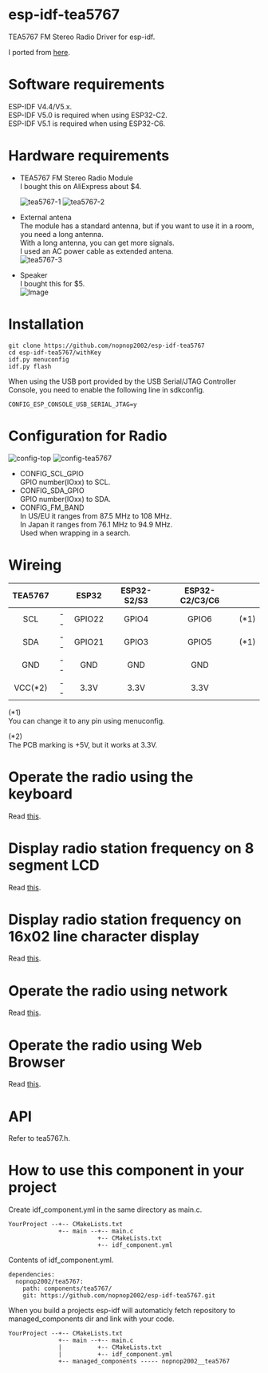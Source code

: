 # esp-idf-tea5767
TEA5767 FM Stereo Radio Driver for esp-idf.

I ported from [here](https://github.com/andykarpov/TEA5767).   

# Software requirements
ESP-IDF V4.4/V5.x.   
ESP-IDF V5.0 is required when using ESP32-C2.   
ESP-IDF V5.1 is required when using ESP32-C6.   

# Hardware requirements   
- TEA5767 FM Stereo Radio Module   
	I bought this on AliExpress about $4.   

	![tea5767-1](https://user-images.githubusercontent.com/6020549/146292319-adf96f9a-f076-4b4f-be9f-2a2928c0b92f.JPG)
	![tea5767-2](https://user-images.githubusercontent.com/6020549/146292325-c70aaddb-6f61-45ca-8de3-42ba3f375876.JPG)

- External antena   
	The module has a standard antenna, but if you want to use it in a room, you need a long antenna.   
	With a long antenna, you can get more signals.   
	I used an AC power cable as extended antena.   
	![tea5767-3](https://user-images.githubusercontent.com/6020549/146294473-9b514cf8-ca94-49d8-a723-ec67185ec119.JPG)

- Speaker   
	I bought this for $5.   
	![Image](https://github.com/user-attachments/assets/c732270f-df9e-403f-83f1-5c028de4924e)

# Installation
```
git clone https://github.com/nopnop2002/esp-idf-tea5767
cd esp-idf-tea5767/withKey
idf.py menuconfig
idf.py flash
```

When using the USB port provided by the USB Serial/JTAG Controller Console, you need to enable the following line in sdkconfig.   
```
CONFIG_ESP_CONSOLE_USB_SERIAL_JTAG=y
```

# Configuration for Radio   

![config-top](https://user-images.githubusercontent.com/6020549/146292879-4be4bc9b-6a2e-4cb9-b0a8-bdad5fae8615.jpg)
![config-tea5767](https://user-images.githubusercontent.com/6020549/146292884-e29e45a4-4f99-4314-bb20-4f03bacbe2f7.jpg)

- CONFIG_SCL_GPIO   
 GPIO number(IOxx) to SCL.
- CONFIG_SDA_GPIO   
 GPIO number(IOxx) to SDA.
- CONFIG_FM_BAND   
 In US/EU it ranges from 87.5 MHz to 108 MHz.   
 In Japan it ranges from 76.1 MHz to 94.9 MHz.   
 Used when wrapping in a search.   

# Wireing

|TEA5767||ESP32|ESP32-S2/S3|ESP32-C2/C3/C6||
|:-:|:-:|:-:|:-:|:-:|:-:|
|SCL|--|GPIO22|GPIO4|GPIO6|(*1)|
|SDA|--|GPIO21|GPIO3|GPIO5|(*1)|
|GND|--|GND|GND|GND||
|VCC(*2)|--|3.3V|3.3V|3.3V||

(*1)   
You can change it to any pin using menuconfig.   

(*2)   
The PCB marking is +5V, but it works at 3.3V.   

# Operate the radio using the keyboard   
Read [this](https://github.com/nopnop2002/esp-idf-tea5767/tree/main/withKeys).   

# Display radio station frequency on 8 segment LCD   
Read [this](https://github.com/nopnop2002/esp-idf-tea5767/tree/main/toTm1637).   

# Display radio station frequency on 16x02 line character display   
Read [this](https://github.com/nopnop2002/esp-idf-tea5767/tree/main/to1602lcd).   

# Operate the radio using network   
Read [this](https://github.com/nopnop2002/esp-idf-tea5767/tree/main/withNetwork).   

# Operate the radio using Web Browser   
Read [this](https://github.com/nopnop2002/esp-idf-tea5767/tree/main/WebSocket).   

# API
Refer to tea5767.h.   

# How to use this component in your project   
Create idf_component.yml in the same directory as main.c.   
```
YourProject --+-- CMakeLists.txt
              +-- main --+-- main.c
                         +-- CMakeLists.txt
                         +-- idf_component.yml
```

Contents of idf_component.yml.
```
dependencies:
  nopnop2002/tea5767:
    path: components/tea5767/
    git: https://github.com/nopnop2002/esp-idf-tea5767.git
```

When you build a projects esp-idf will automaticly fetch repository to managed_components dir and link with your code.   
```
YourProject --+-- CMakeLists.txt
              +-- main --+-- main.c
              |          +-- CMakeLists.txt
              |          +-- idf_component.yml
              +-- managed_components ----- nopnop2002__tea5767
```

